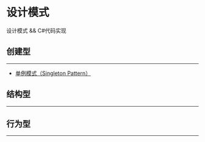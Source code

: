 # 设计模式

设计模式 && C#代码实现

## 创建型

---

- [单例模式（Singleton Pattern）](https://github.com/WilsonPan/DesignPatterns/Singleton/Overview.md)

## 结构型

---

## 行为型

---
